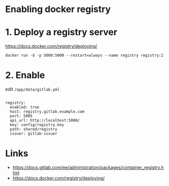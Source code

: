 # Enabling docker registry

# 1. Deploy a registry server

https://docs.docker.com/registry/deploying/

```
docker run -d -p 5000:5000 --restart=always --name registry registry:2
```

# 2. Enable

edit `/app/data/gitlab.yml`


```

registry:
  enabled: true
  host: registry.gitlab.example.com
  port: 5005
  api_url: http://localhost:5000/
  key: config/registry.key
  path: shared/registry
  issuer: gitlab-issuer

```



# Links

- https://docs.gitlab.com/ee/administration/packages/container_registry.html
- https://docs.docker.com/registry/deploying/

